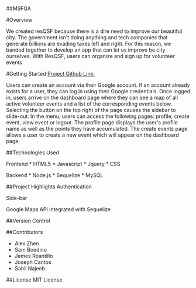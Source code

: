##MSFGA

#Overview

We created resQSF because there is a dire need to improve our beautiful city. The government isn't doing anything and tech companies that generate billions are evading taxes left and right. For this reason, we banded together to develop an app that can let us improve be city ourselves. With ResQSF, users can organize and sign up for volunteer events

#Getting Started
[Project Github Link:](https://github.com/samuelboediono/MSFGA)

Users can create an account via their Google account. If an account already exists for a user, they can log in using their Google credentials. Once logged in, users arrive on the dashboard page where they can see a map of all active volunteer events and a list of the corresponding events below. Selecting the button on the top right of the page causes the sidebar to slide-out. In the menu, users can access the following pages: profile, create event, view event or logout. The profile page displays the user's profile name as well as the points they have accumulated. The create events page allows a user to create a new event which will appear on the dashboard page.

##Technologies Used
  
  Frontend
    * HTML5
    * Javascript
    * Jquery
    * CSS
  
  Backend
    * Node.js 
    * Sequelize
    * MySQL    

##Project Highlights
Authentication

Side-bar

Google Maps API integrated with Sequelize



##Version Control

##Contributors

* Alex Zhen
* Sam Boedino
* James Reantillo
* Joseph Cantos
* Sahil Najeeb

##License
MIT License
